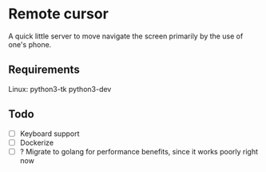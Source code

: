 # Remote cursor

A quick little server to move navigate the screen
primarily by the use of one's phone.

## Requirements

Linux:
python3-tk python3-dev

## Todo

- [ ] Keyboard support
- [ ] Dockerize
- [ ] ? Migrate to golang for performance benefits, since it works poorly right now

